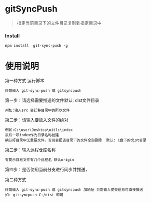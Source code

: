# gitSyncPush
> 指定当前目录下的文件目录复制到指定目录中

### **Install**
```
npm install  git-sync-push -g
```
# 使用说明
第一种方式
运行脚本 
```
终端输入 git-sync-push 或 gitsyncpush
```
第一步：请选择需要推送的文件默认: dist文件目录
```
列如:输入src 会迁移目录中的所以文件
```
第二步：请输入要放入文件的绝对
```
例如:C:\user\Desktop\uitls\index
最后一项index作为目录名称创建
确认好目录中无重要文件，否则会把该目录下的文件全部删除  默认: C盘下的dist目录
```
第三步：输入远程仓库名称
```
有提示目标文件有几个远程名 默认origin
```
第四步：是否使用当前分支进行同步并推送，

第二种方式
```
终端输入 git-sync-push 或 gitsyncpush 加地址 只需输入提交信息可直接推送
如: gitsyncpush C:/dist 即可